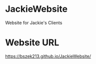 # JackieWebsite
Website for Jackie's Clients
# Website URL
https://bszek213.github.io/JackieWebsite/
